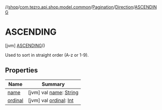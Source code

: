 //[shop](../../../../../index.md)/[com.tezro.api.shop.model.common](../../../index.md)/[Pagination](../../index.md)/[Direction](../index.md)/[ASCENDING](index.md)



# ASCENDING  
 [jvm] [ASCENDING](index.md)()  


Used to sort in straight order (A-z or 1-9).

   


## Properties  
  
|  Name |  Summary | 
|---|---|
| <a name="com.tezro.api.shop.model.common/Pagination.Direction.ASCENDING/name/#/PointingToDeclaration/"></a>[name](name.md)| <a name="com.tezro.api.shop.model.common/Pagination.Direction.ASCENDING/name/#/PointingToDeclaration/"></a> [jvm] val [name](name.md): [String](https://kotlinlang.org/api/latest/jvm/stdlib/kotlin/-string/index.html)   <br>|
| <a name="com.tezro.api.shop.model.common/Pagination.Direction.ASCENDING/ordinal/#/PointingToDeclaration/"></a>[ordinal](ordinal.md)| <a name="com.tezro.api.shop.model.common/Pagination.Direction.ASCENDING/ordinal/#/PointingToDeclaration/"></a> [jvm] val [ordinal](ordinal.md): [Int](https://kotlinlang.org/api/latest/jvm/stdlib/kotlin/-int/index.html)   <br>|

